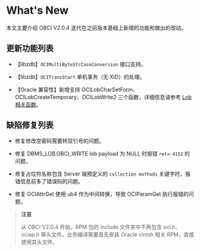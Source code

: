 # What's New

本文主要介绍 OBCI V2.0.4 迭代在之前版本基础上新增的功能和做出的改动。

## 更新功能列表

* 【libzdb】`OCIMultiByteStrCaseConversion` 接口支持。

* 【libzdb】`OCITransStart` 单机事务（无 XID）的处理。

* 【Oracle 兼容性】新增支持 OCILobCharSetForm、OCILobCreateTemporary、OCILobWrite2 三个函数，详细信息请参考 [Lob 相关函数](5.reference-function/5.lob-functions.md)。

## 缺陷修复列表

* 修复修改空密码需要转双引号的问题。

* 修复 DBMS_LOB.OBCI_WRITE lob payload 为 NULL 时报错 `ret=-4152` 的问题。

* 修复占位符名称包含 Server 端预定义的 `collection mothods` 关键字时，报错信息前多了错误码的问题。

* 修复 OCIAttrGet 使用 ub4 作为中间转换，导致 OCIParamGet 执行报错的问题。

> **注意**
>
> 从 OBCI V2.0.4 开始，RPM 包的 include 文件夹中不再包含 oci.h、ociap.h 等头文件，业务编译需要首先安装 Oracle clntsh 相关 RPM，直接使用其头文件。
